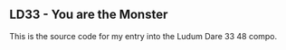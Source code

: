 ## LD33 - You are the Monster

This is the source code for my entry into the Ludum Dare 33 48 compo. 